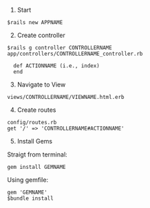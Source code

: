 
1. Start 

```
$rails new APPNAME
```

2. Create controller

```
$rails g controller CONTROLLERNAME
app/controllers/CONTROLLERNAME_controller.rb

  def ACTIONNAME (i.e., index)
  end
```

3. Navigate to View

```
views/CONTROLLERNAME/VIEWNAME.html.erb
```

4. Create routes

```
config/routes.rb
get '/' => 'CONTROLLERNAME#ACTIONNAME'
```

5. Install Gems

Straigt from terminal:

```
gem install GEMNAME
```

Using gemfile:

```
gem 'GEMNAME'
$bundle install
```

